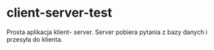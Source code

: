 # client-server-test


Prosta aplikacja klient- server.
Server pobiera pytania z bazy danych i przesyła do klienta.

